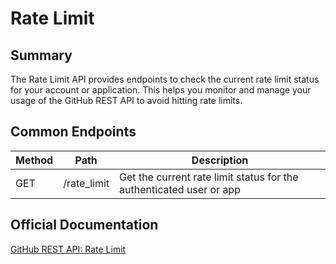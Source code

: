 # Rate Limit

## Summary
The Rate Limit API provides endpoints to check the current rate limit status for your account or application. This helps you monitor and manage your usage of the GitHub REST API to avoid hitting rate limits.

## Common Endpoints

| Method | Path | Description |
|--------|------|-------------|
| GET    | /rate_limit | Get the current rate limit status for the authenticated user or app |

## Official Documentation
[GitHub REST API: Rate Limit](https://docs.github.com/en/rest/rate-limit)
